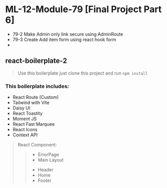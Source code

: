 # ML-12-Module-79 [Final Project Part 6]

* 79-2 Make Admin only link secure using AdminRoute
* 79-3 Create Add item form using react hook form
* 


## react-boilerplate-2

> Use this boilerplate just clone this project and run `npm install`

### This boilerplate includes:

* React Route (Custom)
* Tailwind with Vite
* Daisy UI
* React Toastity
* Moment JS
* React Fast Marquee
* React Icons
* Context API

> React Component:
>> - ErrorPage
>> - Main Layout
>> + Header
>> + Home
>> + Footer
